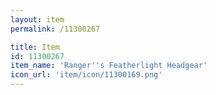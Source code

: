 ```yaml
---
layout: item
permalink: /11300267

title: Item
id: 11300267
item_name: 'Ranger''s Featherlight Headgear'
icon_url: 'item/icon/11300169.png'
---
```

